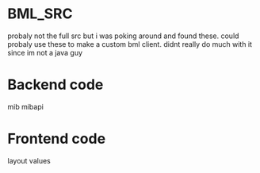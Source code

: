 # BML_SRC
probaly not the full src but i was poking around and found these. could probaly use these to make a custom bml client. didnt really do much with it since im not a java guy

# Backend code
mib
mibapi

# Frontend code
layout
values
